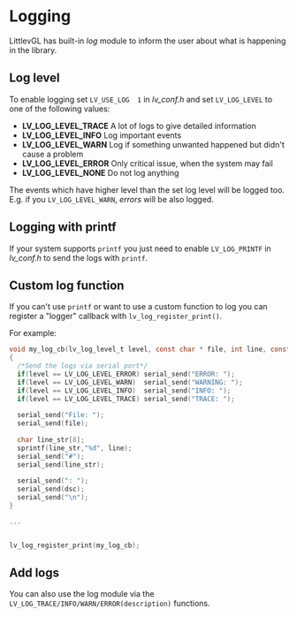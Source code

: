 # Logging

LittlevGL has built-in *log* module to inform the user about what is happening in the library.

## Log level
To enable logging set `LV_USE_LOG  1` in *lv_conf.h* and set `LV_LOG_LEVEL` to one of the following values:
- **LV_LOG_LEVEL_TRACE** A lot of logs to give detailed information
- **LV_LOG_LEVEL_INFO**  Log important events
- **LV_LOG_LEVEL_WARN**  Log if something unwanted happened but didn't cause a problem
- **LV_LOG_LEVEL_ERROR** Only critical issue, when the system may fail
- **LV_LOG_LEVEL_NONE**  Do not log anything

The events which have higher level than the set log level will be logged too. E.g. if you `LV_LOG_LEVEL_WARN`, *errors* will be also logged.

## Logging with printf
If your system supports `printf` you just need to enable `LV_LOG_PRINTF` in *lv_conf.h* to send the logs with `printf`. 


## Custom log function
If you can't use `printf` or want to use a custom function to log you can register a "logger" callback with `lv_log_register_print()`. 

For example:

```c
void my_log_cb(lv_log_level_t level, const char * file, int line, const char * dsc)
{
  /*Send the logs via serial port*/
  if(level == LV_LOG_LEVEL_ERROR) serial_send("ERROR: ");
  if(level == LV_LOG_LEVEL_WARN)  serial_send("WARNING: ");
  if(level == LV_LOG_LEVEL_INFO)  serial_send("INFO: ");
  if(level == LV_LOG_LEVEL_TRACE) serial_send("TRACE: ");
  
  serial_send("File: ");
  serial_send(file);
  
  char line_str[8];
  sprintf(line_str,"%d", line);
  serial_send("#");
  serial_send(line_str);
  
  serial_send(": ");
  serial_send(dsc);
  serial_send("\n");
}

...


lv_log_register_print(my_log_cb);

```

## Add logs

You can also use the log module via the `LV_LOG_TRACE/INFO/WARN/ERROR(description)` functions.


 
